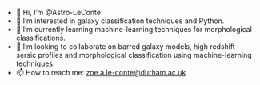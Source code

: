 - 👋 Hi, I’m @Astro-LeConte
- 👀 I’m interested in galaxy classification techniques and Python.
- 🌱 I’m currently learning machine-learning techniques for morphological classifications.
- 💞️ I’m looking to collaborate on barred galaxy models, high redshift sersic profiles and morphological classification using machine-learning techniques.
- 📫 How to reach me: zoe.a.le-conte@durham.ac.uk

<!---
Astro-LeConte/Astro-LeConte is a ✨ special ✨ repository because its `README.md` (this file) appears on your GitHub profile.
You can click the Preview link to take a look at your changes.
--->
